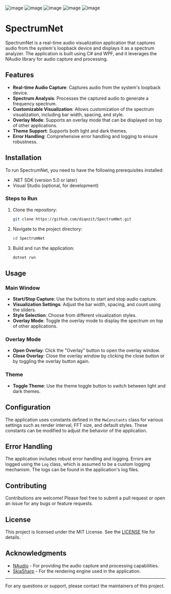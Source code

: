


![image](https://github.com/user-attachments/assets/fb82e09f-a124-4ec8-8ed2-0cb7205f2b1a)
![image](https://github.com/user-attachments/assets/6139d754-ba9c-46cd-a0f2-89a5b4719b74)
![image](https://github.com/user-attachments/assets/4ae0c79c-d9d7-4902-8278-8c96453340ca)
![image](https://github.com/user-attachments/assets/bccb1143-f099-4346-a38b-d65d8938f77b)
![image](https://github.com/user-attachments/assets/e83c1cbd-8a4d-4b25-8ac0-7f66e8db49fb)

# SpectrumNet

SpectrumNet is a real-time audio visualization application that captures audio from the system's loopback device and displays it as a spectrum analyzer. The application is built using C# and WPF, and it leverages the NAudio library for audio capture and processing.

## Features

- **Real-time Audio Capture**: Captures audio from the system's loopback device.
- **Spectrum Analysis**: Processes the captured audio to generate a frequency spectrum.
- **Customizable Visualization**: Allows customization of the spectrum visualization, including bar width, spacing, and style.
- **Overlay Mode**: Supports an overlay mode that can be displayed on top of other applications.
- **Theme Support**: Supports both light and dark themes.
- **Error Handling**: Comprehensive error handling and logging to ensure robustness.

## Installation

To run SpectrumNet, you need to have the following prerequisites installed:

- .NET SDK (version 5.0 or later)
- Visual Studio (optional, for development)

### Steps to Run

1. Clone the repository:
   ```bash
   git clone https://github.com/diqezit/SpectrumNet.git
   ```

2. Navigate to the project directory:
   ```bash
   cd SpectrumNet
   ```

3. Build and run the application:
   ```bash
   dotnet run
   ```

## Usage

### Main Window

- **Start/Stop Capture**: Use the buttons to start and stop audio capture.
- **Visualization Settings**: Adjust the bar width, spacing, and count using the sliders.
- **Style Selection**: Choose from different visualization styles.
- **Overlay Mode**: Toggle the overlay mode to display the spectrum on top of other applications.

### Overlay Mode

- **Open Overlay**: Click the "Overlay" button to open the overlay window.
- **Close Overlay**: Close the overlay window by clicking the close button or by toggling the overlay button again.

### Theme

- **Toggle Theme**: Use the theme toggle button to switch between light and dark themes.

## Configuration

The application uses constants defined in the `MwConstants` class for various settings such as render interval, FFT size, and default styles. These constants can be modified to adjust the behavior of the application.

## Error Handling

The application includes robust error handling and logging. Errors are logged using the `Log` class, which is assumed to be a custom logging mechanism. The logs can be found in the application's log files.

## Contributing

Contributions are welcome! Please feel free to submit a pull request or open an issue for any bugs or feature requests.

## License

This project is licensed under the MIT License. See the [LICENSE](LICENSE) file for details.

## Acknowledgments

- [NAudio](https://github.com/naudio/NAudio) - For providing the audio capture and processing capabilities.
- [SkiaSharp](https://github.com/mono/SkiaSharp) - For the rendering engine used in the application.

---

For any questions or support, please contact the maintainers of this project.



